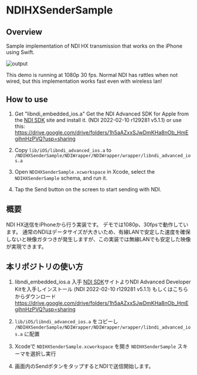 # NDIHXSenderSample

## Overview

Sample implementation of NDI HX transmission that works on the iPhone using Swift.

![output](https://user-images.githubusercontent.com/5768361/166105150-ba6c89f8-bd35-412a-99e2-4151c9bc97c9.gif)

This demo is running at 1080p 30 fps.
Normal NDI has rattles when not wired, but this implementation works fast even with wireless lan!

## How to use

1. Get "libndi_embedded_ios.a"
Get the NDI Advanced SDK for Apple from the [NDI SDK](https://www.ndi.tv/sdk/) site and install it. (NDI 2022-02-10 r129281 v5.1.1)
or use this: https://drive.google.com/drive/folders/1h5aAZxxSJwDmKHa8nOb_HmEgihnHzPVQ?usp=sharing

2. Copy `lib/iOS/libndi_advanced_ios.a` to `/NDIHXSenderSample/NDIWrapper/NDIWrapper/wrapper/libndi_advanced_ios.a`

3. Open `NDIHXSenderSample.xcworkspace` in Xcode, select the `NDIHXSenderSample` schema, and run it.

4. Tap the Send button on the screen to start sending with NDI.


## 概要

NDI HX送信をiPhoneから行う実装です。
デモでは1080p、30fpsで動作しています。
通常のNDIはデータサイズが大きいため、有線LANで安定した速度を確保しないと映像ガタつきが発生しますが、この実装では無線LANでも安定した映像が実現できます。

## 本リポジトリの使い方

1. libndi_embedded_ios.a 入手
[NDI SDK](https://www.ndi.tv/sdk/)サイトよりNDI Advanced Developer Kitを入手しインストール (NDI 2022-02-10 r129281 v5.1.1)
もしくはこちらからダウンロード https://drive.google.com/drive/folders/1h5aAZxxSJwDmKHa8nOb_HmEgihnHzPVQ?usp=sharing

2. `lib/iOS/libndi_advanced_ios.a` をコピーし `/NDIHXSenderSample/NDIWrapper/NDIWrapper/wrapper/libndi_advanced_ios.a` に配置

3. Xcodeで `NDIHXSenderSample.xcworkspace` を開き `NDIHXSenderSample` スキーマを選択し実行

4. 画面内のSendボタンをタップするとNDIで送信開始します。
